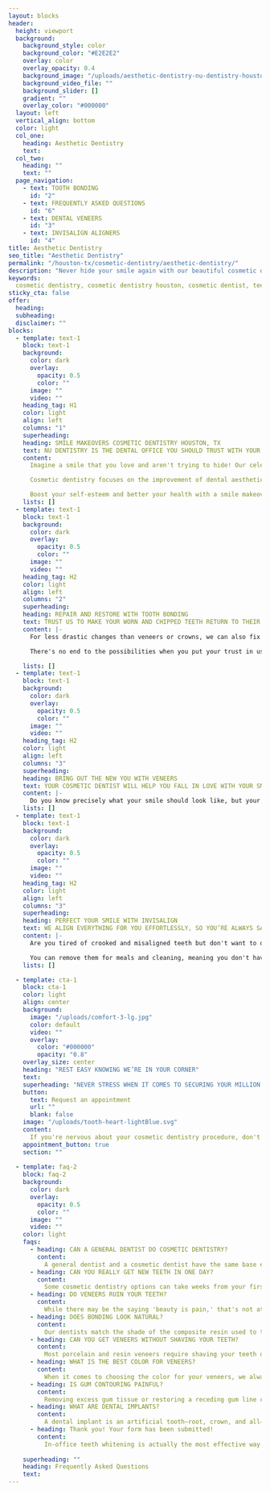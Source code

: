 ```yaml
---
layout: blocks
header:
  height: viewport
  background:
    background_style: color
    background_color: "#E2E2E2"
    overlay: color
    overlay_opacity: 0.4
    background_image: "/uploads/aesthetic-dentistry-nu-dentistry-houston-tx-hero.jpg"
    background_video_file: ""
    background_slider: []
    gradient: ""
    overlay_color: "#000000"
  layout: left
  vertical_align: bottom
  color: light
  col_one:
    heading: Aesthetic Dentistry 
    text: 
  col_two:
    heading: ""
    text: ""
  page_navigation:
    - text: TOOTH BONDING
      id: "2"
    - text: FREQUENTLY ASKED QUESTIONS
      id: "6"
    - text: DENTAL VENEERS
      id: "3"
    - text: INVISALIGN ALIGNERS
      id: "4"      
title: Aesthetic Dentistry
seo_title: "Aesthetic Dentistry"
permalink: "/houston-tx/cosmetic-dentistry/aesthetic-dentistry/"
description: "Never hide your smile again with our beautiful cosmetic dentistry in Houston, TX. With a wide array of services and amenities, we are the cosmetic dentist yo..."
keywords:
  cosmetic dentistry, cosmetic dentistry houston, cosmetic dentist, teeth whitening, veneers, lumineers, invisalign, smile makeover, crown, braces, dental impl...
sticky_cta: false
offer:
  heading: 
  subheading: 
  disclaimer: ""
blocks:
  - template: text-1
    block: text-1
    background:
      color: dark
      overlay:
        opacity: 0.5
        color: ""
      image: ""
      video: ""
    heading_tag: H1
    color: light
    align: left
    columns: "1"
    superheading: 
    heading: SMILE MAKEOVERS COSMETIC DENTISTRY HOUSTON, TX
    text: NU DENTISTRY IS THE DENTAL OFFICE YOU SHOULD TRUST WITH YOUR TEETH
    content: 
      Imagine a smile that you love and aren't trying to hide! Our celebrated cosmetic dental team is the secret to your Hollywood smile in Houston! We'll provide you with a transformative treatment plan that gives you the incredible results you want at a price that doesn't break the bank.

      Cosmetic dentistry focuses on the improvement of dental aesthetics, remodeling the appearance of your teeth, gums, or bite to exactly how you want it. We offer an incredible selection of procedures, including tooth bonding, veneers, teeth whitening, crown lengthening, and Invisalign, that can help you achieve the results you'd like. Our dedicated dentists will help you to realize your smile dreams while taking your overall smile appearance, including positioning, shape, sizing, and alignment into account.

      Boost your self-esteem and better your health with a smile makeover! We offer the best cosmetic dentistry, bringing you a smile that lasts a lifetime. Let our team inspire you to create the smile of your dreams. What are you waiting for? Call us today for your bright, bold, new smile!
    lists: []
  - template: text-1
    block: text-1
    background:
      color: dark
      overlay:
        opacity: 0.5
        color: ""
      image: ""
      video: ""
    heading_tag: H2
    color: light
    align: left
    columns: "2"
    superheading: 
    heading: REPAIR AND RESTORE WITH TOOTH BONDING
    text: TRUST US TO MAKE YOUR WORN AND CHIPPED TEETH RETURN TO THEIR NATURAL STATE
    content: |-
      For less drastic changes than veneers or crowns, we can also fix your smile with the help of tooth bonding. With this quick, cost-efficient procedure, we use composite resin to repair decayed, chipped, fractured, and even discolored teeth. Tooth bonding is an extremely versatile cosmetic dentistry option. It can be used to lengthen short teeth, close unwanted gaps, and change a tooth's shape. The same resin is also used for tooth-colored fillings.

      There's no end to the possibilities when you put your trust in us. Tooth bonding is the fast, hassle-free solution to perfecting your teeth. The process is completely noninvasive, meaning you won't need any anesthetic. Our skilled dentists can trim and shape your smile to exactly how you want it. Within half an hour to an hour, you can restore your teeth to their natural beauty. Ready to book your appointment? Call our office at (832) 916-4144 for your consultation.

    lists: []
  - template: text-1
    block: text-1
    background:
      color: dark
      overlay:
        opacity: 0.5
        color: ""
      image: ""
      video: ""
    heading_tag: H2
    color: light
    align: left
    columns: "3"
    superheading: 
    heading: BRING OUT THE NEW YOU WITH VENEERS
    text: YOUR COSMETIC DENTIST WILL HELP YOU FALL IN LOVE WITH YOUR SMILE
    content: |-
      Do you know precisely what your smile should look like, but your teeth never listen? We can help you bring your vision to life with veneers! Veneers are thin, 0.5mm thick porcelain or ceramic tooth facades which layer over your existing teeth to make them look impeccable. They're highly versatile, able to correct chipped, crooked, worn down, stained, unshapely, and uneven teeth. With proper dental upkeep and eating habits, yours can last 10 to 15 years. We're artists when it comes to your new teeth. Whether you're looking to improve one or a dozen teeth, we're experts at color matching your veneers. From dazzling, Hollywood-white, or a more charming, natural shade, our cosmetic dentists will listen to what you need to stand out and stand confident with your upgraded smile. We want your veneers to not only look like your real teeth but feel like them too. To keep your veneers from feeling bulky or noticeable in your mouth, the process will involve shaving your existing teeth down so that your cosmetic treatment fits like a glove.
    lists: []
  - template: text-1
    block: text-1
    background:
      color: dark
      overlay:
        opacity: 0.5
        color: ""
      image: ""
      video: ""
    heading_tag: H2
    color: light
    align: left
    columns: "3"
    superheading: 
    heading: PERFECT YOUR SMILE WITH INVISALIGN
    text: WE ALIGN EVERYTHING FOR YOU EFFORTLESSLY, SO YOU’RE ALWAYS SATISFIED
    content: |-
      Are you tired of crooked and misaligned teeth but don't want to deal with the look and restrictions of traditional braces? Then it's time you look into Invisalign, our first choice for clear aligners. Invisalign removes the aesthetic concerns of braces without losing the effectiveness. It corrects crooked and crowded teeth, gaps, over and underbites, improperly aligned jaws, and angled teeth known as overjet just as well as its metal counterpart without any of the frustrating brackets, wiring, and elastics. A series of clear plastic trays custom fit to your mouth is created. These trays align your teeth more gradually than traditional braces, easing the strain of your shifting teeth. Patients exchange for their next, tighter Invisalign tray every one or two weeks and start seeing results in a matter of weeks. Depending on the unique factors of your case, you can leave our office with an impeccable smile in as little as six months. A fantastic advantage with clear aligners is that they only need to be worn 22 hours a day.

      You can remove them for meals and cleaning, meaning you don't have to adjust your lifestyle to get the results you want. Popcorn, apples, and bubblegum are no problem with Invisalign! Whether you're a child, a teen, or an adult, you deserve a smile you can't stop showing off. Here at Nu Dentistry, our dentists are eager to make your transition to flawless teeth go without a hitch. Call (832) 916-4144 to schedule your consultation appointment.
    lists: []

  - template: cta-1
    block: cta-1
    color: light
    align: center
    background:
      image: "/uploads/comfort-3-lg.jpg"
      color: default
      video: ""
      overlay:
        color: "#000000"
        opacity: "0.8"
    overlay_size: center
    heading: "REST EASY KNOWING WE’RE IN YOUR CORNER"
    text: 
    superheading: "NEVER STRESS WHEN IT COMES TO SECURING YOUR MILLION DOLLAR SMILE"
    button:
      text: Request an appointment
      url: ""
      blank: false
    image: "/uploads/tooth-heart-lightBlue.svg"
    content:
      If you're nervous about your cosmetic dentistry procedure, don't be! Our team of seasoned dentists know what it takes to give you a natural smile you can be proud of. We're always happy to answer your questions, and we're more than prepared to explain the whole process to you. We want to make sure you are informed, ready, and eager to move forward to your perfect smile.
    appointment_button: true
    section: ""
    
  - template: faq-2
    block: faq-2
    background:
      color: dark
      overlay:
        opacity: 0.5
        color: ""
      image: ""
      video: ""
    color: light
    faqs:
      - heading: CAN A GENERAL DENTIST DO COSMETIC DENTISTRY?
        content:
          A general dentist and a cosmetic dentist have the same base education. They often perform many of the same procedures, including cosmetic dentistry. General dentists are just as qualified as specialists, and have often completed additional training to treat your smile with the same level of care.
      - heading: CAN YOU REALLY GET NEW TEETH IN ONE DAY?
        content:
          Some cosmetic dentistry options can take weeks from your first consultation. However, others, such as teeth whitening and bonding, can take as little time as a single visit.
      - heading: DO VENEERS RUIN YOUR TEETH?
        content:
          While there may be the saying 'beauty is pain,' that's not at all true when it comes to veneers. Not only do they not ruin your teeth, but porcelain veneers are long-lasting, stain-resistant, and harder to damage than your regular teeth!
      - heading: DOES BONDING LOOK NATURAL?
        content:
          Our dentists match the shade of the composite resin used to the shade of your tooth. Your teeth will look as good as new after your tooth bonding. The resin used blends smoothly with your existing enamel to make it hard for even your dentist to see it.     
      - heading: CAN YOU GET VENEERS WITHOUT SHAVING YOUR TEETH?
        content:
          Most porcelain and resin veneers require shaving your teeth down. However, there are certain types of veneers, such as Lumineers, that are thin enough to fit over your teeth without any preparation. If you're ready for your own no-prep veneers, contact our office for a consultation.
      - heading: WHAT IS THE BEST COLOR FOR VENEERS?
        content:
          When it comes to choosing the color for your veneers, we always make sure that your teeth look as natural as possible. We color match seamlessly and discuss your options so that you're always happy with your bright, new smile.
      - heading: IS GUM CONTOURING PAINFUL?
        content:
          Removing excess gum tissue or restoring a receding gum line can be done comfortably. Our safe anesthetic and sedation options guarantee that the entire contouring process will be painless. Nu Dentistry is dedicated to your full comfort, and we're prepared to help you if any of the process makes you nervous.
      - heading: WHAT ARE DENTAL IMPLANTS?
        content:
          A dental implant is an artificial tooth—root, crown, and all—that is surgically attached to your jaw to replace a missing tooth and prevent the jawbone from deteriorating. It consists of a metal post called an implant, a porcelain crown to act as the tooth, and an abutment to connect the two.
      - heading: Thank you! Your form has been submitted!
        content:
          In-office teeth whitening is actually the most effective way to brighten your teeth. Here at Nu Dentistry, we use the Beyond whitening system, both in the dental chair and with our custom take-home trays. This system whitens brighter and lasts longer than over the counter strips, and the process itself is quicker!
          
    superheading: ""
    heading: Frequently Asked Questions
    text: 
---
```

